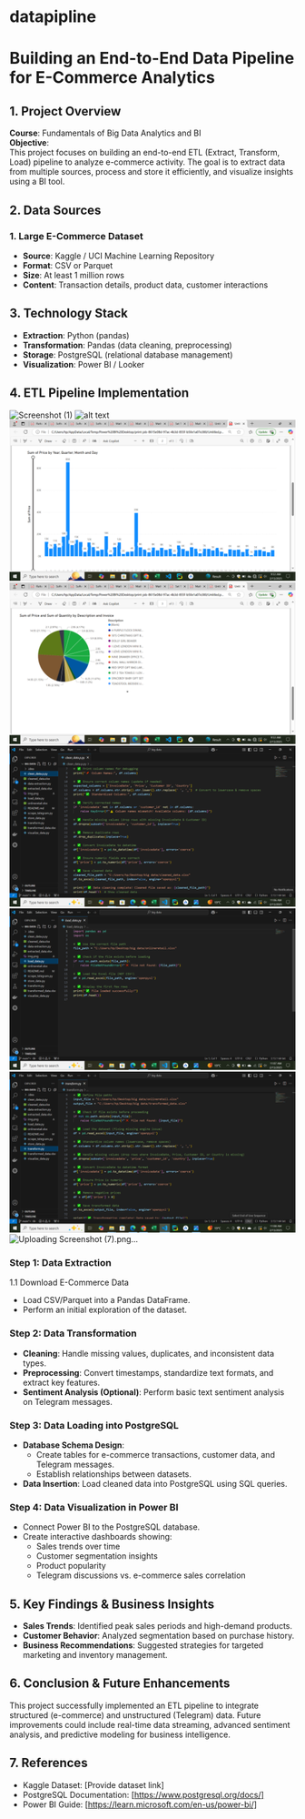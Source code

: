 ﻿# datapipline
# Building an End-to-End Data Pipeline for E-Commerce Analytics

## 1. Project Overview
**Course**: Fundamentals of Big Data Analytics and BI  
**Objective**:  
This project focuses on building an end-to-end ETL (Extract, Transform, Load) pipeline to analyze e-commerce activity. The goal is to extract data from multiple sources, process and store it efficiently, and visualize insights using a BI tool.

## 2. Data Sources

### 1. Large E-Commerce Dataset
- **Source**: Kaggle / UCI Machine Learning Repository
- **Format**: CSV or Parquet
- **Size**: At least 1 million rows
- **Content**: Transaction details, product data, customer interactions


## 3. Technology Stack
- **Extraction**: Python (pandas)
- **Transformation**: Pandas (data cleaning, preprocessing)
- **Storage**: PostgreSQL (relational database management)
- **Visualization**: Power BI / Looker

## 4. ETL Pipeline Implementation
![Screenshot (1)](https://github.com/user-attachments/assets/c2721250-078f-44bd-8f3d-c57c373481bd)
![alt text](<Screenshot (1)-6.png>)
![alt text](<Screenshot (2).png>)
![alt text](<Screenshot (3).png>)
![alt text](<Screenshot (4).png>)
![alt text](<Screenshot (5).png>)
![alt text](<Screenshot (6).png>)
![Uploading Screenshot (7).png…]()


### Step 1: Data Extraction
1.1 Download E-Commerce Data  
- Load CSV/Parquet into a Pandas DataFrame.  
- Perform an initial exploration of the dataset.

### Step 2: Data Transformation
- **Cleaning**: Handle missing values, duplicates, and inconsistent data types.  
- **Preprocessing**: Convert timestamps, standardize text formats, and extract key features.  
- **Sentiment Analysis (Optional)**: Perform basic text sentiment analysis on Telegram messages.

### Step 3: Data Loading into PostgreSQL
- **Database Schema Design**:
  - Create tables for e-commerce transactions, customer data, and Telegram messages.
  - Establish relationships between datasets.
- **Data Insertion**: Load cleaned data into PostgreSQL using SQL queries.

### Step 4: Data Visualization in Power BI
- Connect Power BI to the PostgreSQL database.
- Create interactive dashboards showing:
  - Sales trends over time
  - Customer segmentation insights
  - Product popularity
  - Telegram discussions vs. e-commerce sales correlation

## 5. Key Findings & Business Insights
- **Sales Trends**: Identified peak sales periods and high-demand products.
- **Customer Behavior**: Analyzed segmentation based on purchase history.
- **Business Recommendations**: Suggested strategies for targeted marketing and inventory management.

## 6. Conclusion & Future Enhancements
This project successfully implemented an ETL pipeline to integrate structured (e-commerce) and unstructured (Telegram) data. Future improvements could include real-time data streaming, advanced sentiment analysis, and predictive modeling for business intelligence.

## 7. References
- Kaggle Dataset: [Provide dataset link]
- PostgreSQL Documentation: [https://www.postgresql.org/docs/]
- Power BI Guide: [https://learn.microsoft.com/en-us/power-bi/]

